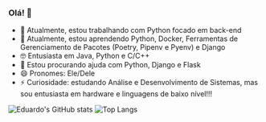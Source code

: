 ### Olá! 👋

- 🔭 Atualmente, estou trabalhando com Python focado em back-end
- 🌱 Atualmente, estou aprendendo Python, Docker, Ferramentas de Gerenciamento de Pacotes (Poetry, Pipenv e Pyenv) e Django
- 🤓 Entusiasta em Java, Python e C/C++
- 🤔 Estou procurando ajuda com Python, Django e Flask
- 😄 Pronomes: Ele/Dele
- ⚡ Curiosidade: estudando Análise e Desenvolvimento de Sistemas, mas sou entusiasta em hardware e linguagens de baixo nível!!!

![Eduardo's GitHub stats](https://github-readme-stats.vercel.app/api?username=eduardorezaghi&count_private=true&show_icons=true&theme=nightowl)
![Top Langs](https://github-readme-stats.vercel.app/api/top-langs/?username=eduardorezaghi&layout=compact&theme=nightowl)


